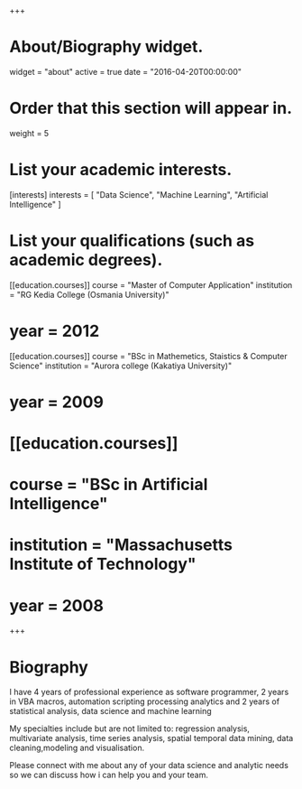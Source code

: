 +++
# About/Biography widget.
widget = "about"
active = true
date = "2016-04-20T00:00:00"

# Order that this section will appear in.
weight = 5

# List your academic interests.
[interests]
  interests = [
    "Data Science",
    "Machine Learning",
    "Artificial Intelligence"
  ]

# List your qualifications (such as academic degrees).
[[education.courses]]
  course = "Master of Computer Application"
  institution = "RG Kedia College (Osmania University)"
# year = 2012

[[education.courses]]
  course = "BSc in Mathemetics, Staistics & Computer Science"
  institution = "Aurora college (Kakatiya University)"
# year = 2009

# [[education.courses]]
# course = "BSc in Artificial Intelligence"
# institution = "Massachusetts Institute of Technology"
# year = 2008
 
+++

# Biography

I have 4 years of professional experience as software programmer, 2 years in VBA macros, automation scripting processing analytics and 2 years of statistical analysis, data science and machine learning 

My specialties include but are not limited to: regression analysis, multivariate analysis, time series analysis, spatial temporal data mining, data cleaning,modeling and visualisation.  

Please connect with me about any of your data science and analytic needs so we can discuss how i can help you and your team.
